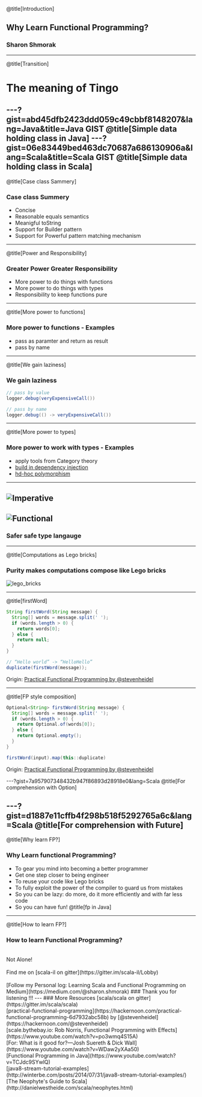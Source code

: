 @title[Introduction]
## Why Learn Functional Programming?

### Sharon Shmorak
---
@title[Transition]
# The meaning of Tingo
---?gist=abd45dfb2423ddd059c49cbbf8148207&lang=Java&title=Java GIST
@title[Simple data holding class in Java]
---?gist=06e83449bed463dc70687a686130906a&lang=Scala&title=Scala GIST
@title[Simple data holding class in Scala]
---
@title[Case class Sammery]
### Case class Summery
* Concise
* Reasonable equals semantics 
* Meanigful toString
* Support for Builder pattern
* Support for Powerful pattern matching mechanism 
---
@title[Power and Responsibility]
### Greater Power Greater Responsibility
* More power to do things with functions
* More power to do things with types 
* Responsibility to keep functions pure
---
@title[More power to functions]
### More power to functions - Examples
* pass as paramter and return as result
* pass by name 
---
@title[We gain laziness]
### We gain laziness
```java
// pass by value
logger.debug(veryExpensiveCall())
```
```java
// pass by name 
logger.debug(() -> veryExpensiveCall())
```
---
@title[More power to types]
### More power to work with types - Examples
* apply tools from Category theory
* [build in dependency injection](https://www.youtube.com/watch?v=ZasXwtTRkio)
* [hd-hoc polymorphism](https://www.youtube.com/watch?v=1e9tcymPl7w)
---
![Imperative](https://cdn-images-1.medium.com/max/800/1*mF9TjMacwUoUhgYEhca3tw.jpeg)
---
![Functional](https://cdn-images-1.medium.com/max/800/1*KwRkXngGt9rmHrF1SgS8Bw.png)
---
### Safer safe type langauge
---
@title[Computations as Lego bricks]
### Purity makes computations compose like Lego bricks
![lego_bricks](https://upload.wikimedia.org/wikipedia/commons/0/0f/2_duplo_lego_bricks.jpg)

---
@title[firstWord]
```java
String firstWord(String message) {
  String[] words = message.split(' ');
  if (words.length > 0) {
    return words[0];
  } else {
    return null;
  }
}
```
```java
// “Hello world” -> “HelloHello”
duplicate(firstWord(message));
```
Origin: [Practical Functional Programming by @stevenheidel](https://hackernoon.com/practical-functional-programming-6d7932abc58b)

---
@title[FP style composition]
```java
Optional<String> firstWord(String message) {
  String[] words = message.split(' ');
  if (words.length > 0) {
    return Optional.of(words[0]);
  } else {
    return Optional.empty();
  }
}
```
```java
firstWord(input).map(this::duplicate)
```

Origin: [Practical Functional Programming by @stevenheidel](https://hackernoon.com/practical-functional-programming-6d7932abc58b)

---?gist=7a957907348432b947f86893d28918e0&lang=Scala
@title[For comprehension with Option]

---?gist=d1887e11cffb4f298b518f5292765a6c&lang=Scala
@title[For comprehension with Future]
---
@title[Why learn FP?]
### Why Learn functional Programming?
* To gear you mind into becoming a better programmer
* Get one step closer to being engineer
* To reuse your code like Lego bricks
* To fully exploit the power of the compiler to guard us from mistakes
* So you can be lazy: do more, do it more efficiently and with far less code 
* So you can have fun!
@title[fp in Java]
---
@title[How to learn FP?]
### How to learn Functional Programming?
<br>
Not Alone! 
<br>
<br>
Find me on [scala-il on gitter](https://gitter.im/scala-il/Lobby)
<br>
<br>
[Follow my Personal log: Learning Scala and Functional Programming on Medium](https://medium.com/@sharon.shmorak)
### Thank you for listening !!!
---
### More Resources 
[scala/scala on gitter](https://gitter.im/scala/scala)
<br>
[practical-functional-programming](https://hackernoon.com/practical-functional-programming-6d7932abc58b) by [@stevenheidel](https://hackernoon.com/@stevenheidel)
<br>
[scale.bythebay.io: Rob Norris, Functional Programming with Effects](https://www.youtube.com/watch?v=po3wmq4S15A)
<br>
[For: What is it good for?—Josh Suereth & Dick Wall](https://www.youtube.com/watch?v=WDaw2yXAa50)
<br>
[Functional Programming in Java](https://www.youtube.com/watch?v=TCJdc9SYwlQ)
<br>
[java8-stream-tutorial-examples](http://winterbe.com/posts/2014/07/31/java8-stream-tutorial-examples/)
<br>
[The Neophyte's Guide to Scala](http://danielwestheide.com/scala/neophytes.html)
<br>
